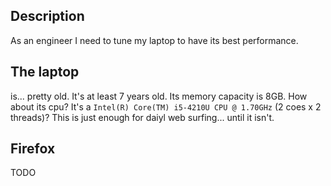 ## Description

As an engineer I need to tune my laptop to have its best performance.

## The laptop

is... pretty old. It's at least 7 years old. 
Its memory capacity is 8GB. How about its cpu? 
It's a `Intel(R) Core(TM) i5-4210U CPU @ 1.70GHz` (2 coes x 2 threads)?
This is just enough for daiyl web surfing...
until it isn't.

## Firefox

TODO
